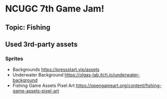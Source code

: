 # NCUGC 7th Game Jam!
## Topic: Fishing


## Used 3rd-party assets

### Sprites
- Backgrounds https://pressstart.vip/assets
- Underwater Background https://olgas-lab.itch.io/underwater-background
- Fishing Game Assets Pixel Art https://opengameart.org/content/fishing-game-assets-pixel-art